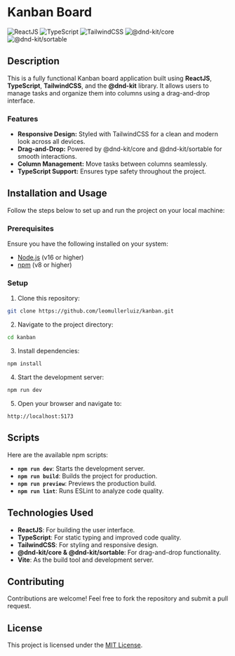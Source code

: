 # Kanban Board

![ReactJS](https://img.shields.io/badge/ReactJS-18.3.1-blue) ![TypeScript](https://img.shields.io/badge/TypeScript-5.6.2-blue) ![TailwindCSS](https://img.shields.io/badge/TailwindCSS-4.0.0-blue) ![@dnd-kit/core](https://img.shields.io/badge/dnd--kit%2Fcore-6.3.1-blue) ![@dnd-kit/sortable](https://img.shields.io/badge/dnd--kit%2Fsortable-10.0.0-blue)

## Description

This is a fully functional Kanban board application built using **ReactJS**, **TypeScript**, **TailwindCSS**, and the **@dnd-kit** library. It allows users to manage tasks and organize them into columns using a drag-and-drop interface. 

### Features

- **Responsive Design:** Styled with TailwindCSS for a clean and modern look across all devices.
- **Drag-and-Drop:** Powered by @dnd-kit/core and @dnd-kit/sortable for smooth interactions.
- **Column Management:** Move tasks between columns seamlessly.
- **TypeScript Support:** Ensures type safety throughout the project.

## Installation and Usage

Follow the steps below to set up and run the project on your local machine:

### Prerequisites

Ensure you have the following installed on your system:

- [Node.js](https://nodejs.org/) (v16 or higher)
- [npm](https://www.npmjs.com/) (v8 or higher)

### Setup

1. Clone this repository:

```bash
git clone https://github.com/leomullerluiz/kanban.git
```

2. Navigate to the project directory:

```bash
cd kanban
```

3. Install dependencies:

```bash
npm install
```

4. Start the development server:

```bash
npm run dev
```

5. Open your browser and navigate to:

```
http://localhost:5173
```

## Scripts

Here are the available npm scripts:

- **`npm run dev`**: Starts the development server.
- **`npm run build`**: Builds the project for production.
- **`npm run preview`**: Previews the production build.
- **`npm run lint`**: Runs ESLint to analyze code quality.

## Technologies Used

- **ReactJS**: For building the user interface.
- **TypeScript**: For static typing and improved code quality.
- **TailwindCSS**: For styling and responsive design.
- **@dnd-kit/core & @dnd-kit/sortable**: For drag-and-drop functionality.
- **Vite**: As the build tool and development server.

## Contributing

Contributions are welcome! Feel free to fork the repository and submit a pull request.

## License

This project is licensed under the [MIT License](LICENSE).
